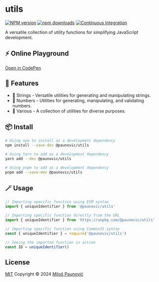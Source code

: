 # utils

[![NPM version](https://img.shields.io/npm/v/@paunovic/utils)](https://www.npmjs.com/package/@paunovic/utils)
[![npm downloads](https://badgen.net/npm/dm/@paunovic/utils)](https://www.npmjs.com/package/@paunovic/utils)
[![Continuous Integration](https://github.com/MilosPaunovic/utils/actions/workflows/ci.yml/badge.svg)](https://github.com/MilosPaunovic/utils/actions/workflows/ci.yml)

A versatile collection of utility functions for simplifying JavaScript development.

## ⚡️ Online Playground

[Open in CodePen](https://codepen.io/milospaunovic/pen/oNRpBoz?editors=0012)

## 🚀 Features

- 📝 Strings - Versatile utilities for generating and manipulating strings.
- 🔢 Numbers - Utilities for generating, manipulating, and validating numbers.
- 🧩 Various - A collection of utilities for diverse purposes.

## 📦 Install

```bash
# Using npm to install as a development dependency
npm install --save-dev @paunovic/utils

# Using Yarn to add as a development dependency
yarn add --dev @paunovic/utils

# Using pnpm to add as a development dependency
pnpm add --save-dev @paunovic/utils
```

## 🪄 Usage

```ts
// Importing specific function using ESM syntax
import { uniqueIdentifier } from '@paunovic/utils'

// Importing specific function directly from the URL
import { uniqueIdentifier } from 'https://unpkg.com/@paunovic/utils'

// Importing specific function using CommonJS syntax
const { uniqueIdentifier } = require('@paunovic/utils')

// Seeing the imported function in action
const ID = uniqueIdentifier()
```

## License

[MIT](./LICENSE) Copyright © 2024 [Miloš Paunović](https://github.com/MilosPaunovic)
